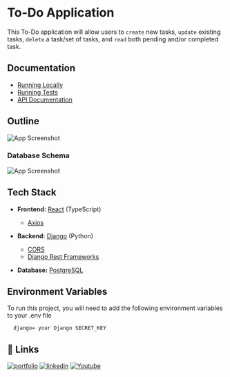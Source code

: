 # To-Do Application

This To-Do application will allow users to `create` new tasks, `update` existing tasks, `delete` a task/set of tasks, and `read` both pending and/or completed task.

## Documentation

- [Running Locally](https://github.com/fravila08/To-Do-Applicaiton/blob/TODO-003/documentation/running_locally.md)
- [Running Tests](https://github.com/fravila08/To-Do-Applicaiton/tree/TODO-003/documentation/tests)
- [API Documentation](https://github.com/fravila08/To-Do-Applicaiton/blob/TODO-003/documentation/api_doc.md)

## Outline

![App Screenshot](https://user-images.githubusercontent.com/105952966/214779385-37b8a0d3-86ba-49a0-8933-6617b30a6439.jpeg)

### Database Schema

![App Screenshot](https://user-images.githubusercontent.com/105952966/214867537-8435198e-5c19-48e5-a904-b34e2730d6e7.png)

## Tech Stack

- **Frontend:** [React](https://react-typescript-cheatsheet.netlify.app/docs/basic/setup) (TypeScript)

  - [Axios](https://axios-http.com/docs/intro)

- **Backend:** [Django](https://docs.djangoproject.com/en/4.1/) (Python)

  - [CORS](https://www.stackhawk.com/blog/django-cors-guide/)
  - [Django Rest Frameworks](https://www.django-rest-framework.org)

- **Database:** [PostgreSQL](https://www.postgresql.org/docs/)

## Environment Variables

To run this project, you will need to add the following environment variables to your .env file

```
  django= your Django SECRET_KEY
```

## 🔗 Links

[![portfolio](https://img.shields.io/badge/my_portfolio-000?style=for-the-badge&logo=ko-fi&logoColor=white)](https://favilas-portfolio.com/)
[![linkedin](https://img.shields.io/badge/linkedin-0A66C2?style=for-the-badge&logo=linkedin&logoColor=white)](https://www.linkedin.com/in/francisco-r-avila)
[![Youtube](https://img.shields.io/badge/youtube-C4302B?style=for-the-badge&logo=youtube&logoColor=white)](https://youtube.com/@code_7887)
